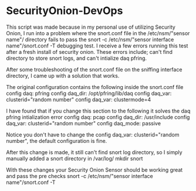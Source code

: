 # SecurityOnion-DevOps

This script was made because in my personal use of utilizing Security Onion, I run into a problem where the snort.conf file in the /etc/nsm/"sensor name"/ directory fails to pass the snort -c /etc/nsm/"sensor interface name"/snort.conf -T debugging test. I receive a few errors running this test after a fresh install of security onion. These errors include; can't find directory to store snort logs, and can't intialize daq pfring.

After some troubleshooting of the snort.conf file on the sniffing interface directory, I came up with a solution that works.

The original configuration contains the following inside the snort.conf file
config daq: pfring
config daq_dir: /opt/pfring/lib/daq
config daq_var: clusterid="random number"
config daq_var: clustermode=4

I have found that if you change this section to the following it solves the daq pfring intialization error
config daq: pcap
config daq_dir: /usr/include
config daq_var: clusterid="random number"
config daq_mode: passive

Notice you don't have to change the config daq_var: clusterid="random number", the default configuration is fine.

After this change is made, it still can't find snort log directory, so I simply manually added a snort directory in /var/log/
mkdir snort

With these changes your Security Onion Sensor should be working great and pass the pre checks
snort -c /etc/nsm/"sensor interface name"/snort.conf -T
